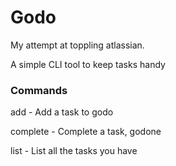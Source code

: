 # Godo
My attempt at toppling atlassian.

A simple CLI tool to keep tasks handy

### Commands
add - Add a task to godo

complete - Complete a task, godone

list - List all the tasks you have
